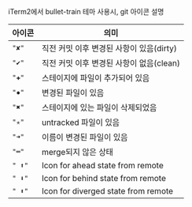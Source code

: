 iTerm2에서 bullet-train 테마 사용시, git 아이콘 설명


|아이콘|의미|
|-------|-------|
|`"✘"`|직전 커밋 이후 변경된 사항이 있음(dirty)|
|`"✔"`|직전 커밋 이후 변경된 사항이 없음(clean)|
|`"✚"`|스테이지에 파일이 추가되어 있음|
|`"✹"`|변경된 파일이 있음|
|`"✖"`|스테이지에 있는 파일이 삭제되었음|
|`"✭"`|untracked 파일이 있음|
|`"➜"`|이름이 변경된 파일이 있음|
|`"═"`|merge되지 않은 상태|
|`" ⬆"`|Icon for ahead state from remote
|`" ⬇"`|Icon for behind state from remote
|`" ⬍"`|Icon for diverged state from remote